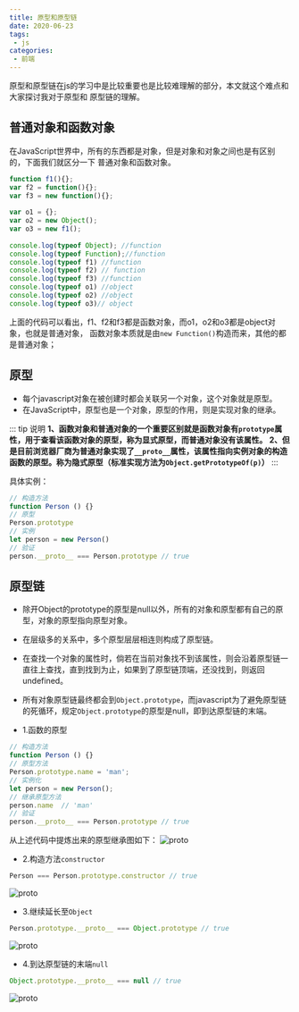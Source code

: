 ```yaml
---
title: 原型和原型链
date: 2020-06-23
tags:
 - js
categories:
 - 前端
---
```


原型和原型链在js的学习中是比较重要也是比较难理解的部分，本文就这个难点和大家探讨我对于原型和
原型链的理解。

## 普通对象和函数对象

在JavaScript世界中，所有的东西都是对象，但是对象和对象之间也是有区别的，下面我们就区分一下
普通对象和函数对象。

```js
function f1(){};
var f2 = function(){};
var f3 = new function(){};
 
var o1 = {};
var o2 = new Object();
var o3 = new f1();
 
console.log(typeof Object); //function
console.log(typeof Function);//function
console.log(typeof f1) //function
console.log(typeof f2) // function
console.log(typeof f3) //function
console.log(typeof o1) //object
console.log(typeof o2) //object
console.log(typeof o3)// object
```
上面的代码可以看出，f1、f2和f3都是函数对象，而o1，o2和o3都是object对象，也就是普通对象，
函数对象本质就是由```new Function()```构造而来，其他的都是普通对象；

## 原型

* 每个javascript对象在被创建时都会关联另一个对象，这个对象就是原型。
* 在JavaScript中，原型也是一个对象，原型的作用，则是实现对象的继承。

::: tip 说明
**1、函数对象和普通对象的一个重要区别就是函数对象有```prototype```属性，用于查看该函数对象的原型，称为显式原型，而普通对象没有该属性。**
**2、但是目前浏览器厂商为普通对象实现了```__proto__```属性，该属性指向实例对象的构造函数的原型。称为隐式原型（标准实现方法为```Object.getPrototypeOf(p)```）**
:::

具体实例：

```js
// 构造方法
function Person () {}
// 原型
Person.prototype
// 实例
let person = new Person()
// 验证
person.__proto__ === Person.prototype // true
```

## 原型链

* 除开Object的prototype的原型是null以外，所有的对象和原型都有自己的原型，对象的原型指向原型对象。

* 在层级多的关系中，多个原型层层相连则构成了原型链。

* 在查找一个对象的属性时，倘若在当前对象找不到该属性，则会沿着原型链一直往上查找，直到找到为止，如果到了原型链顶端，还没找到，则返回undefined。

* 所有对象原型链最终都会到```Object.prototype```，而javascript为了避免原型链的死循环，规定```Object.prototype```的原型是null，即到达原型链的末端。

* 1.函数的原型
```js
// 构造方法
function Person () {}
// 原型方法
Person.prototype.name = 'man';
// 实例化
let person = new Person();
// 继承原型方法
person.name  // 'man'
// 验证
person.__proto__ === Person.prototype // true
```
从上述代码中提炼出来的原型继承图如下：
![proto](~@Front/JS/image/proto2.png)

* 2.构造方法```constructor```

```js
Person === Person.prototype.constructor // true
```
![proto](~@Front/JS/image/proto3.png)

* 3.继续延长至```Object```
```js
Person.prototype.__proto__ === Object.prototype // true
```

![proto](~@Front/JS/image/proto4.png)

* 4.到达原型链的末端```null```

```js
Object.prototype.__proto__ === null // true
```

![proto](~@Front/JS/image/proto5.png)


